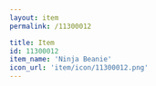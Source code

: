 ```yaml
---
layout: item
permalink: /11300012

title: Item
id: 11300012
item_name: 'Ninja Beanie'
icon_url: 'item/icon/11300012.png'
---
```

